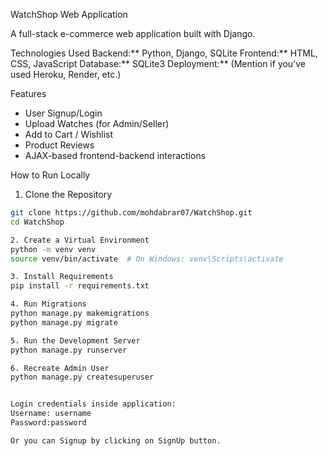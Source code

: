 WatchShop Web Application 

A full-stack e-commerce web application built with Django.

Technologies Used
Backend:** Python, Django, SQLite
Frontend:** HTML, CSS, JavaScript
Database:** SQLite3
Deployment:** (Mention if you’ve used Heroku, Render, etc.)

Features
- User Signup/Login
- Upload Watches (for Admin/Seller)
- Add to Cart / Wishlist
- Product Reviews
- AJAX-based frontend-backend interactions

How to Run Locally

1. Clone the Repository
```bash
git clone https://github.com/mohdabrar07/WatchShop.git
cd WatchShop
 
 2. Create a Virtual Environment
python -m venv venv
source venv/bin/activate  # On Windows: venv\Scripts\activate

3. Install Requirements
pip install -r requirements.txt

4. Run Migrations
python manage.py makemigrations
python manage.py migrate

5. Run the Development Server
python manage.py runserver

6. Recreate Admin User
python manage.py createsuperuser


Login credentials inside application:
Username: username
Password:password 

Or you can Signup by clicking on SignUp button.
